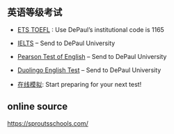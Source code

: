 ## 英语等级考试
- [ETS TOEFL](https://www.ets.org/toefl/test-takers/ibt/scores/send-scores.html) : Use DePaul’s institutional code is 1165
- [IELTS](https://www.ielts.org/en-us/usa/results) – Send to DePaul University
- [Pearson Test of English](https://www.pearsonpte.com/scoring) – Send to DePaul University
- [Duolingo English Test](https://englishtest.duolingo.com/home) – Send to DePaul University

- [在线模拟](https://magoosh.com/): Start preparing for your next test!


## online source

https://sproutsschools.com/